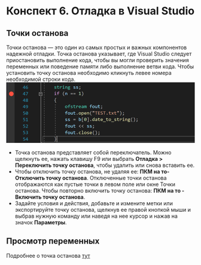 # Конспект 6. Отладка в Visual Studio

## Точки останова
Точки останова — это один из самых простых и важных компонентов надежной отладки. Точка останова указывает, где Visual Studio следует приостановить выполнение кода, чтобы вы могли проверить значения переменных или поведение памяти либо выполнение ветви кода.
Чтобы установить точку останова необходимо кликнуть левее номера необходимой строки кода.
![Точка останова](https://github.com/fakokk/abstracts/blob/main/images/t_o.png)
- Точка останова представляет собой переключатель. Можно щелкнуть ее, нажать клавишу F9 или выбрать **Отладка > Переключить точку останова**, чтобы удалить или снова вставить ее.
- Чтобы отключить точку останова, не удаляя ее: **ПКМ на то- Отключить точку останова**. Отключенные точки останова отображаются как пустые точки в левом поле или окне Точки останова. Чтобы повторно включить точку останова: **ПКМ на то - Включить точку останова**.
- Задайте условия и действия, добавьте и измените метки или экспортируйте точку останова, щелкнув ее правой кнопкой мыши и выбрав нужную команду или наведя на нее курсор и нажав на значок **Параметры**.

## Просмотр переменных

Подробнее о точка останова [тут](https://docs.microsoft.com/ru-RU/visualstudio/debugger/using-breakpoints?view=vs-2019)
